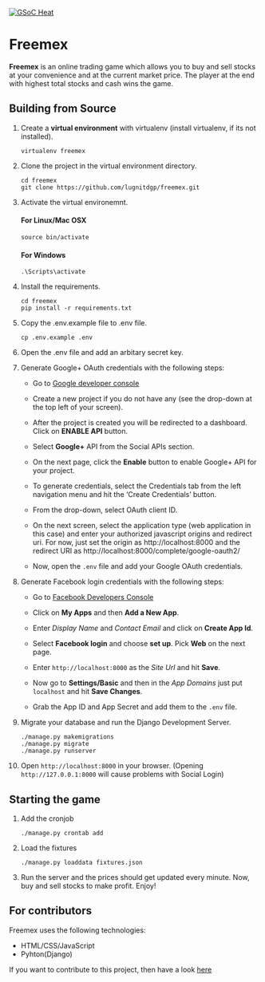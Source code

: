[![GSoC Heat](https://img.shields.io/badge/GSoC%20Heat-2019-orange.svg)](https://nitdgpos.github.io/gsoc_heat)

# Freemex

**Freemex** is an online trading game which allows you to buy and sell stocks at your convenience and at the current market price. The player at the end with highest total stocks and cash wins the game.


## Building from Source

1. Create a **virtual environment** with virtualenv (install virtualenv, if its not installed).

    ```
    virtualenv freemex

    ```

2. Clone the project in the virtual environment directory.

    ```
    cd freemex
    git clone https://github.com/lugnitdgp/freemex.git

    ```

3. Activate the virtual environemnt.

    #### For Linux/Mac OSX   
    ```
    source bin/activate

    ```

    #### For Windows
    ```
    .\Scripts\activate

    ```

4. Install the requirements.

    ```
    cd freemex
    pip install -r requirements.txt

    ```

5. Copy the .env.example file to .env file.

    ```
    cp .env.example .env

    ```

6. Open the .env file and add an arbitary secret key.

7. Generate Google+ OAuth credentials with the following steps:

    + Go to [Google developer console](https://console.developers.google.com/)    

    + Create a new project if you do not have any (see the drop-down at the top left of your screen).

    + After the project is created you will be redirected to a dashboard. Click on **ENABLE API** button.

    + Select **Google+** API from the Social APIs section.
    + On the next page, click the **Enable** button to enable Google+ API for your project.

    + To generate credentials, select the Credentials tab from the left navigation menu and hit the ‘Create Credentials’ button.

    + From the drop-down, select OAuth client ID.

    + On the next screen, select the application type (web application in this case) and enter your authorized javascript origins and redirect uri. For now, just set the origin as http://localhost:8000 and the redirect URI as http://localhost:8000/complete/google-oauth2/

    + Now, open the `.env` file and add your Google OAuth credentials.

8. Generate Facebook login credentials with the following steps:

    + Go to [Facebook Developers Console](https://developers.facebook.com/)

    + Click on **My Apps** and then **Add a New App**.

    + Enter _Display Name_ and _Contact Email_ and click on **Create App Id**.

    + Select **Facebook login** and choose **set up**. Pick **Web** on the next page.

    + Enter `http://localhost:8000` as the _Site Url_ and hit **Save**.

    + Now go to **Settings/Basic** and then in the _App Domains_ just put `localhost` and hit **Save Changes**.

    + Grab the App ID and App Secret and add them to the `.env` file.

9.  Migrate your database and run the Django Development Server.

    ```
    ./manage.py makemigrations
    ./manage.py migrate
    ./manage.py runserver

    ```

10. Open `http://localhost:8000` in your browser. (Opening `http://127.0.0.1:8000` will cause problems with Social Login)

## Starting the game

1. Add the cronjob

    ```
    ./manage.py crontab add

    ```

2. Load the fixtures

    ```
    ./manage.py loaddata fixtures.json

    ```

3. Run the server and the prices should get updated every minute. Now, buy and sell stocks to make profit. Enjoy!

## For contributors

Freemex uses the following technologies:

+ HTML/CSS/JavaScript
+ Pyhton(Django)

If you want to contribute to this project, then have a look [here](https://github.com/lugnitdgp/freemex/blob/master/CONTRIBUTING.md)
